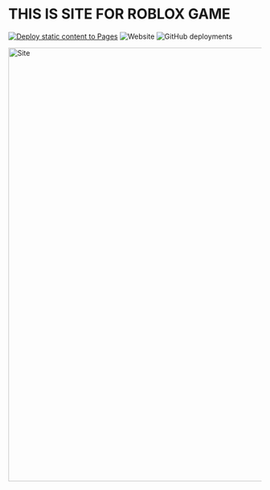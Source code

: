 # THIS IS SITE FOR ROBLOX GAME

[![Deploy static content to Pages](https://github.com/PhenixHosting/IAEA/actions/workflows/static.yml/badge.svg)](https://github.com/PhenixHosting/IAEA/actions/workflows/static.yml)
![Website](https://img.shields.io/website?url=https%3A%2F%2Fphenixhosting.github.io%2FIAEA%2F)
![GitHub deployments](https://img.shields.io/github/deployments/phenixhosting/iaea/github-pages)


<img width="1246" height="861" alt="Site" src="https://github.com/user-attachments/assets/faa6104d-4d2b-4845-9f8c-eeec9c238a0f" />
